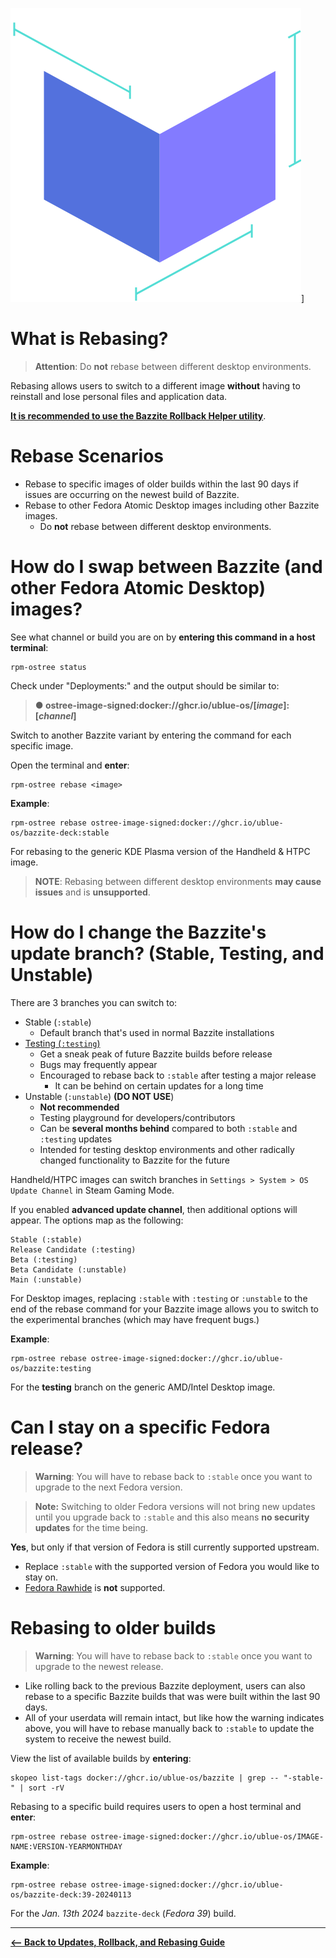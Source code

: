 <!-- ANCHOR: METADATA -->
<!--{"url_discourse": "https://universal-blue.discourse.group/docs?topic=2646", "fetched_at": "2024-09-03 16:43:14.912897+00:00"}-->
<!-- ANCHOR_END: METADATA -->

![Docker's OCI Icon|200x200, 100%](../../img/Dockers_OCI_Icon.png)]

# What is Rebasing?

> **Attention**: Do **not** rebase between different desktop environments.

Rebasing allows users to switch to a different image **without** having to reinstall and lose personal files and application data.

[**It is recommended to use the Bazzite Rollback Helper utility**](./bazzite_rollback_helper.md).

# Rebase Scenarios

- Rebase to specific images of older builds within the last 90 days if issues are occurring on the newest build of Bazzite.
- Rebase to other Fedora Atomic Desktop images including other Bazzite images.
  - Do **not** rebase between different desktop environments.

# How do I swap between Bazzite (and other Fedora Atomic Desktop) images?

See what channel or build you are on by **entering this command in a host terminal**:

```command
rpm-ostree status
```

Check under "Deployments:" and the output should be similar to:

> **● ostree-image-signed:docker://ghcr.io/ublue-os/[*image*]:[*channel*]**

Switch to another Bazzite variant by entering the command for each specific image.

Open the terminal and **enter**:

```
rpm-ostree rebase <image>
```

**Example**:

```command
rpm-ostree rebase ostree-image-signed:docker://ghcr.io/ublue-os/bazzite-deck:stable
```

For rebasing to the generic KDE Plasma version of the Handheld & HTPC image.

> **NOTE**: Rebasing between different desktop environments **may cause issues** and is **unsupported**.

# How do I change the Bazzite's update branch? (Stable, Testing, and Unstable)

There are 3 branches you can switch to:

- Stable (`:stable`)
  - Default branch that's used in normal Bazzite installations
- [Testing (`:testing`)](https://github.com/ublue-os/bazzite/compare/main...testing)
  - Get a sneak peak of future Bazzite builds before release
  - Bugs may frequently appear
  - Encouraged to rebase back to `:stable` after testing a major release
    - It can be behind on certain updates for a long time
- Unstable (`:unstable`) **(DO NOT USE**)
  - **Not recommended**
  - Testing playground for developers/contributors
  - Can be **several months behind** compared to both `:stable` and `:testing` updates
  - Intended for testing desktop environments and other radically changed functionality to Bazzite for the future

Handheld/HTPC images can switch branches in `Settings > System > OS Update Channel` in Steam Gaming Mode.

If you enabled **advanced update channel**, then additional options will appear. The options map as the following:

```
Stable (:stable)
Release Candidate (:testing)
Beta (:testing)
Beta Candidate (:unstable)
Main (:unstable)
```

For Desktop images, replacing `:stable` with `:testing` or `:unstable` to the end of the rebase command for your Bazzite image allows you to switch to the experimental branches (which may have frequent bugs.)

**Example**:

```command
rpm-ostree rebase ostree-image-signed:docker://ghcr.io/ublue-os/bazzite:testing
```

For the **testing** branch on the generic AMD/Intel Desktop image.

# Can I stay on a specific Fedora release?

> **Warning**: You will have to rebase back to `:stable` once you want to upgrade to the next Fedora version.

> **Note:** Switching to older Fedora versions will not bring new updates until you upgrade back to `:stable` and this also means **no security updates** for the time being.

**Yes**, but only if that version of Fedora is still currently supported upstream.

- Replace `:stable` with the supported version of Fedora you would like to stay on.
- [Fedora Rawhide](https://docs.fedoraproject.org/en-US/releases/rawhide/) is **not** supported.

# Rebasing to older builds

> **Warning**: You will have to rebase back to `:stable` once you want to upgrade to the newest release.

- Like rolling back to the previous Bazzite deployment, users can also rebase to a specific Bazzite builds that was were built within the last 90 days.
- All of your userdata will remain intact, but like how the warning indicates above, you will have to rebase manually back to `:stable` to update the system to receive the newest build.

View the list of available builds by **entering**:

```command
skopeo list-tags docker://ghcr.io/ublue-os/bazzite | grep -- "-stable-" | sort -rV
```

Rebasing to a specific build requires users to open a host terminal and **enter**:

```command
rpm-ostree rebase ostree-image-signed:docker://ghcr.io/ublue-os/IMAGE-NAME:VERSION-YEARMONTHDAY
```

**Example**:

```command
rpm-ostree rebase ostree-image-signed:docker://ghcr.io/ublue-os/bazzite-deck:39-20240113
```

For the _Jan. 13th 2024_ `bazzite-deck` (_Fedora 39_) build.

<hr>

[**<-- Back to Updates, Rollback, and Rebasing Guide**](./index.md)

